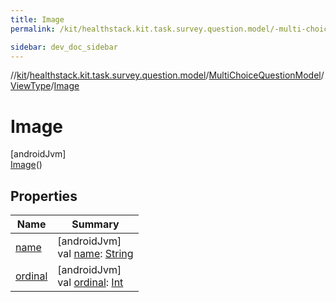 ```yaml
---
title: Image
permalink: /kit/healthstack.kit.task.survey.question.model/-multi-choice-question-model/-view-type/-image/index.html

sidebar: dev_doc_sidebar
---
```

//[kit](../../../../../kit.html)/[healthstack.kit.task.survey.question.model](../../../index.html)/[MultiChoiceQuestionModel](../../index.html)/[ViewType](../index.html)/[Image](index.html)



# Image



[androidJvm]\
[Image](index.html)()



## Properties


| Name | Summary |
|---|---|
| [name](../../../../healthstack.kit.ui.util/-interaction-type/-n-o-t-h-i-n-g/index.html#-372974862%2FProperties%2F-106109196) | [androidJvm]<br>val [name](../../../../healthstack.kit.ui.util/-interaction-type/-n-o-t-h-i-n-g/index.html#-372974862%2FProperties%2F-106109196): [String](https://kotlinlang.org/api/latest/jvm/stdlib/kotlin/-string/index.html) |
| [ordinal](../../../../healthstack.kit.ui.util/-interaction-type/-n-o-t-h-i-n-g/index.html#-739389684%2FProperties%2F-106109196) | [androidJvm]<br>val [ordinal](../../../../healthstack.kit.ui.util/-interaction-type/-n-o-t-h-i-n-g/index.html#-739389684%2FProperties%2F-106109196): [Int](https://kotlinlang.org/api/latest/jvm/stdlib/kotlin/-int/index.html) |

